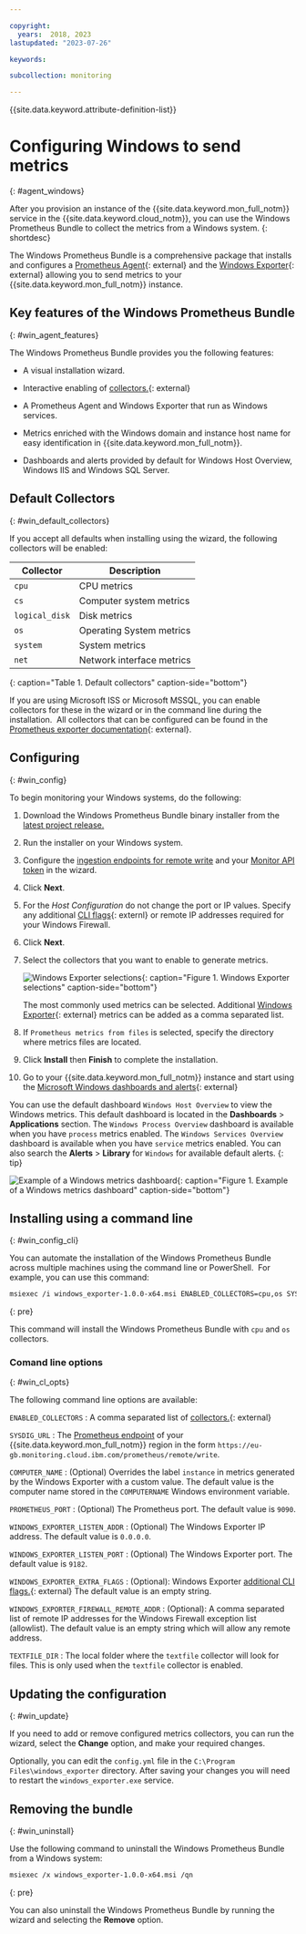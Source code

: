 ```yaml
---

copyright:
  years:  2018, 2023
lastupdated: "2023-07-26"

keywords:

subcollection: monitoring

---
```


{{site.data.keyword.attribute-definition-list}}

# Configuring Windows to send metrics
{: #agent_windows}

After you provision an instance of the {{site.data.keyword.mon_full_notm}} service in the {{site.data.keyword.cloud_notm}}, you can use the Windows Prometheus Bundle to collect the metrics from a Windows system.
{: shortdesc}

The Windows Prometheus Bundle is a comprehensive package that installs and configures a [Prometheus Agent](https://prometheus.io/blog/2021/11/16/agent/){: external} and the [Windows Exporter](https://github.com/prometheus-community/windows_exporter){: external} allowing you to send metrics to your {{site.data.keyword.mon_full_notm}} instance.


## Key features of the Windows Prometheus Bundle
{: #win_agent_features}

The Windows Prometheus Bundle provides you the following features:

* A visual installation wizard.

* Interactive enabling of [collectors.](https://github.com/prometheus-community/windows_exporter/tree/v0.20.0#collectors){: external}

* A Prometheus Agent and Windows Exporter that run as Windows services.

* Metrics enriched with the Windows domain and instance host name for easy identification in {{site.data.keyword.mon_full_notm}}.

* Dashboards and alerts provided by default for Windows Host Overview, Windows IIS and Windows SQL Server.

## Default Collectors
{: #win_default_collectors}

If you accept all defaults when installing using the wizard, the following collectors will be enabled:

| Collector | Description |
| -------------- | ---------------- |
| `cpu` | CPU metrics |
| `cs` | Computer system metrics |
| `logical_disk` | Disk metrics |
| `os` | Operating System metrics |
| `system` | System metrics |
| `net` |  Network interface metrics |
{: caption="Table 1. Default collectors" caption-side="bottom"}

If you are using Microsoft ISS or Microsoft MSSQL, you can enable collectors for these in the wizard or in the command line during the installation.
​
All collectors that can be configured can be found in the [Prometheus exporter documentation](https://github.com/prometheus-community/windows_exporter/tree/v0.20.0#collectors){: external}.

## Configuring
{: #win_config}

To begin monitoring your Windows systems, do the following:

1. Download the Windows Prometheus Bundle binary installer from the [latest project release.](https://github.com/sysdiglabs/Sysdig-Windows-Prometheus-Bundle/releases)

2. Run the installer on your Windows system.

3. Configure the [ingestion endpoints for remote write](/docs/monitoring?topic=monitoring-prometheus_remote_write#prometheus_remote_write_endpoints) and your [Monitor API token](/docs/monitoring?topic=monitoring-api_monitoring_token) in the wizard.

4. Click **Next**.

5. For the *Host Configuration* do not change the port or IP values. Specify any additional [CLI flags](https://github.com/prometheus-community/windows_exporter/tree/v0.20.0#flags){: externl} or remote IP addresses required for your Windows Firewall.

6. Click **Next**.

7. Select the collectors that you want to enable to generate metrics.

   ![Windows Exporter selections](../images/windows_exporters.png "Windows Exporter selections"){: caption="Figure 1. Windows Exporter selections" caption-side="bottom"}

   The most commonly used metrics can be selected. Additional [Windows Exporter](https://github.com/prometheus-community/windows_exporter){: external} metrics can be added as a comma separated list.

8. If `Prometheus metrics from files` is selected, specify the directory where metrics files are located.

9. Click **Install** then **Finish** to complete the installation.

10. Go to your {{site.data.keyword.mon_full_notm}} instance and start using the [Microsoft Windows dashboards and alerts](https://docs.sysdig.com/en/docs/sysdig-monitor/integrations/integration-library/infrastructure-integrations/windows/){: external}

   You can use the default dashboard `Windows Host Overview` to view the Windows metrics. This default dashboard is located in the **Dashboards** > **Applications** section. The `Windows Process Overview` dashboard is available when you have `process` metrics enabled. The `Windows Services Overview` dashboard is available when you have `service` metrics enabled. You can also search the **Alerts** > **Library** for `Windows` for available default alerts.
   {: tip}

   ![Example of a Windows metrics dashboard](../infrastructure/images/windows_dashboard.png "Example of a Windows metrics dashboard"){: caption="Figure 1. Example of a Windows metrics dashboard" caption-side="bottom"}

## Installing using a command line
{: #win_config_cli}

You can automate the installation of the Windows Prometheus Bundle across multiple machines using the command line or PowerShell.
​
For example, you can use this command:

```sh
msiexec /i windows_exporter-1.0.0-x64.msi ENABLED_COLLECTORS=cpu,os SYSDIG_URL="https://eu-gb.monitoring.cloud.ibm.com/prometheus/remote/write" SYSDIG_TOKEN="yyyyyyy-zzzz-zzzz-zzzz-xxxxxxxx" /qn
```
{: pre}

This command will install the Windows Prometheus Bundle with `cpu` and `os` collectors.

### Comand line options
{: #win_cl_opts}

The following command line options are available:

`ENABLED_COLLECTORS`
:   A comma separated list of [collectors.](https://github.com/prometheus-community/windows_exporter/tree/v0.20.0#collectors){: external}

`SYSDIG_URL`
:   The [Prometheus endpoint](/docs/monitoring?topic=monitoring-prometheus_remote_write#prometheus_remote_write_endpoints) of your {{site.data.keyword.mon_full_notm}} region in the form `https://eu-gb.monitoring.cloud.ibm.com/prometheus/remote/write`.

`COMPUTER_NAME`
:   (Optional) Overrides the label `instance` in metrics generated by the Windows Exporter with a custom value. The default value is the computer name stored in the `COMPUTERNAME` Windows environment variable.

`PROMETHEUS_PORT`
:   (Optional) The Prometheus port. The default value is `9090`.

`WINDOWS_EXPORTER_LISTEN_ADDR`
:   (Optional) The Windows Exporter IP address. The default value is `0.0.0.0`.

`WINDOWS_EXPORTER_LISTEN_PORT`
:   (Optional) The Windows Exporter port. The default value is `9182`.

`WINDOWS_EXPORTER_EXTRA_FLAGS`
:   (Optional): Windows Exporter [additional CLI flags.](https://github.com/prometheus-community/windows_exporter/tree/v0.20.0#flags){: external} The default value is an empty string.

`WINDOWS_EXPORTER_FIREWALL_REMOTE_ADDR`
:   (Optional): A comma separated list of remote IP addresses for the Windows Firewall exception list (allowlist). The default value is an empty string which will allow any remote address.

`TEXTFILE_DIR`
:   The local folder where the `textfile` collector will look for files. This is only used when the `textfile` collector is enabled.

## Updating the configuration
{: #win_update}

If you need to add or remove configured metrics collectors, you can run the wizard, select the **Change** option, and make your required changes.

Optionally, you can edit the `config.yml` file in the `C:\Program Files\windows_exporter` directory. After saving your changes you will need to restart the `windows_exporter.exe` service.

## Removing the bundle
{: #win_uninstall}

Use the following command to uninstall the Windows Prometheus Bundle from a Windows system:

```sh
msiexec /x windows_exporter-1.0.0-x64.msi /qn
```
{: pre}

You can also uninstall the Windows Prometheus Bundle by running the wizard and selecting the **Remove** option.
